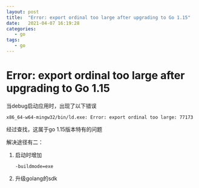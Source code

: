 ```yaml
---
layout: post
title:  "Error: export ordinal too large after upgrading to Go 1.15"
date:   2021-04-07 16:19:28
categories: 
   - go
tags:
   - go
---
```


# Error: export ordinal too large after upgrading to Go 1.15

当debug启动应用时，出现了以下错误

```
x86_64-w64-mingw32/bin/ld.exe: Error: export ordinal too large: 77173
```

经过查找，这属于go 1.15版本特有的问题

解决途径有二：

1. 启动时增加
   ```
   -buildmode=exe
   ```
2. 升级golang的sdk